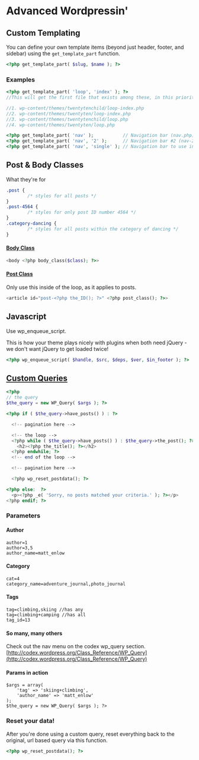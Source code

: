 # Advanced Wordpressin'

## Custom Templating

You can define your own template items (beyond just header, footer, and sidebar) using the `get_template_part` function.

```php
<?php get_template_part( $slug, $name ); ?> 
```

### Examples

```php
<?php get_template_part( 'loop', 'index' ); ?>
//This will get the first file that exists among these, in this priority

//1. wp-content/themes/twentytenchild/loop-index.php
//2. wp-content/themes/twentyten/loop-index.php
//3. wp-content/themes/twentytenchild/loop.php
//4. wp-content/themes/twentyten/loop.php
```

```php
<?php get_template_part( 'nav' );           // Navigation bar (nav.php) ?>
<?php get_template_part( 'nav', '2' );      // Navigation bar #2 (nav-2.php) ?>
<?php get_template_part( 'nav', 'single' ); // Navigation bar to use in single pages (nav-single.php) ?>
```

## Post & Body Classes

What they're for

```css
.post {
	    /* styles for all posts */
}
.post-4564 {
	    /* styles for only post ID number 4564 */
}
.category-dancing {
	    /* styles for all posts within the category of dancing */
}
```

#### [Body Class](http://codex.wordpress.org/Function_Reference/body_class)

```php
<body <?php body_class($class); ?>> 
```

#### [Post Class](http://codex.wordpress.org/Function_Reference/post_class)

Only use this inside of the loop, as it applies to posts.

```php
<article id="post-<?php the_ID(); ?>" <?php post_class(); ?>>
```

## Javascript

Use wp_enqueue_script.

This is how your theme plays nicely with plugins when both need jQuery - we don't want jQuery to get loaded twice!


```php
<?php wp_enqueue_script( $handle, $src, $deps, $ver, $in_footer ); ?>
```




## [Custom Queries](http://codex.wordpress.org/Class_Reference/WP_Query)

```php
<?php 
// the query
$the_query = new WP_Query( $args ); ?>

<?php if ( $the_query->have_posts() ) : ?>

  <!-- pagination here -->

  <!-- the loop -->
  <?php while ( $the_query->have_posts() ) : $the_query->the_post(); ?>
    <h2><?php the_title(); ?></h2>
  <?php endwhile; ?>
  <!-- end of the loop -->

  <!-- pagination here -->

  <?php wp_reset_postdata(); ?>

<?php else:  ?>
  <p><?php _e( 'Sorry, no posts matched your criteria.' ); ?></p>
<?php endif; ?>
```

### Parameters

#### Author

```
author=1
author=3,5
author_name=matt_enlow
```

#### Category

```
cat=4
category_name=adventure_journal,photo_journal
```

#### Tags

```
tag=climbing,skiing //has any
tag=climbing+camping //has all
tag_id=13
```

#### So many, many others

Check out the nav menu on the codex wp_query section.
[http://codex.wordpress.org/Class_Reference/WP_Query](http://codex.wordpress.org/Class_Reference/WP_Query)


#### Params in action

```
$args = array(
    'tag' => 'skiing+climbing',
    'author_name' => 'matt_enlow'
);
$the_query = new WP_Query( $args ); ?>
```

### Reset your data!

After you're done using a custom query, reset everything back to the original, url based query via this function.

```php
<?php wp_reset_postdata(); ?>
```




